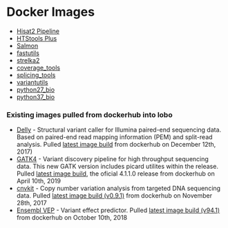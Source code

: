 # Docker Images 
* [Hisat2 Pipeline](https://github.com/mcfonseca-lab/docker/tree/master/hisat2pipeline)
* [HTStools Plus](https://github.com/mcfonseca-lab/docker/tree/master/htstools_plus)
* [Salmon](https://github.com/mcfonseca-lab/docker/tree/master/salmon)
* [fastutils](https://github.com/mcfonseca-lab/docker/tree/master/fastutils)
* [strelka2](https://github.com/mcfonseca-lab/docker/tree/master/strelka)
* [coverage_tools](https://github.com/mcfonseca-lab/docker/tree/master/coverage_tools)
* [splicing_tools](https://github.com/mcfonseca-lab/docker/tree/master/splicing_tools)
* [variantutils](https://github.com/mcfonseca-lab/docker/tree/master/variantutils)
* [python27_bio](https://github.com/mcfonseca-lab/docker/tree/master/python27_bio)
* [python37_bio](https://github.com/mcfonseca-lab/docker/tree/master/python37_bio)

### Existing images pulled from dockerhub into lobo

* [Delly](https://github.com/dellytools/delly) - Structural variant caller for Illumina paired-end sequencing data. Based on paired-end read mapping information (PEM) and split-read analysis. Pulled [latest image build](https://hub.docker.com/r/dellytools/delly/) from dockerhub on December 12th, 2017)
* [GATK4](https://github.com/broadinstitute/gatk) - Variant discovery pipeline for high throughput sequencing data. This new GATK version includes picard utilites within the release.  Pulled [latest image build](https://hub.docker.com/r/broadinstitute/gatk/), the oficial 4.1.1.0 release from dockerhub on April 10th, 2019
* [cnvkit](https://github.com/etal/cnvkit) - Copy number variation analysis from targeted DNA sequencing data. Pulled [latest image build (v0.9.1)](https://hub.docker.com/r/etal/cnvkit/) from dockerhub on November 28th, 2017
* [Ensembl VEP](https://www.ensembl.org/info/docs/tools/vep/index.html) - Variant effect predictor. Pulled [latest image build (v94.1)](https://hub.docker.com/r/ensemblorg/ensembl-vep/) from dockerhub on October 10th, 2018
